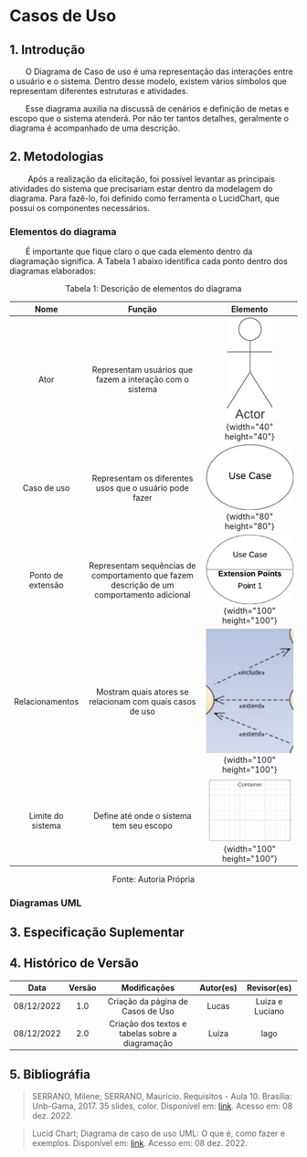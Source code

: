 # Casos de Uso

## 1. Introdução
&emsp;&emsp;O Diagrama de Caso de uso é uma representação das interações entre o usuário e o sistema. Dentro desse modelo, existem vários símbolos que representam diferentes estruturas e atividades.

&emsp;&emsp;Esse diagrama auxilia na discussã de cenários e definição de metas e escopo que o sistema atenderá. Por não ter tantos detalhes, geralmente o diagrama é acompanhado de uma descrição.

## 2. Metodologias
&emsp;&emsp; Após a realização da elicitação, foi possível levantar as principais atividades do sistema que precisariam estar dentro da modelagem do diagrama. Para fazê-lo, foi definido como ferramenta o LucidChart, que possui os componentes necessários.

### Elementos do diagrama
&emsp;&emsp;É importante que fique claro o que cada elemento dentro da diagramação significa. A Tabela 1 abaixo identifica cada ponto dentro dos diagramas elaborados: 

<figcaption align="center">Tabela 1: Descrição de elementos do diagrama</figcaption>

| Nome | Função | Elemento |
| :---: | :----: | :----: |
|Ator| Representam usuários que fazem a interação com o sistema  |  ![atores](../assets/casoUso/ator.png){width="40" height="40"}  |
|Caso de uso | Representam os diferentes usos que o usuário pode fazer|![atores](../assets/casoUso/casoUso.png){width="80" height="80"}  |
|Ponto de extensão| Representam sequências de comportamento que fazem descrição de um comportamento adicional| ![atores](../assets/casoUso/pontoExtensao.png){width="100" height="100"} |
| Relacionamentos| Mostram quais atores se relacionam com quais casos de uso|![associações](../assets/casoUso/relacionamentos.png){width="100" height="100"}  |
|Limite do sistema| Define até onde o sistema tem seu escopo| ![atores](../assets/casoUso/container.png){width="100" height="100"} |

<figcaption align="center">Fonte: Autoria Própria </figcaption>


### Diagramas UML




## 3. Especificação Suplementar

## 4. Histórico de Versão

|    Data    | Versão |                          Modificações                           |    Autor(es)     | Revisor(es) |
| :--------: | :----: | :-------------------------------------------------------------: | :--------------: | :---------: |
| 08/12/2022 |  1.0   |                    Criação da página de Casos de Uso                 | Lucas |   Luiza e Luciano    |
| 08/12/2022 |  2.0   |                    Criação dos textos e tabelas sobre a diagramação                | Luíza |   Iago   |

## 5. Bibliográfia

>SERRANO, Milene; SERRANO, Maurício. Requisitos - Aula 10. Brasília: Unb-Gama, 2017. 35 slides, color. Disponível em: [link](https://aprender3.unb.br/pluginfile.php/2307510/mod_resource/content/1/Requisitos%20-%20Aula%20013a.pdf). Acesso em: 08 dez. 2022.

>Lucid Chart; Diagrama de caso de uso UML: O que é, como fazer e exemplos. Disponível em: [link](https://www.lucidchart.com/pages/pt/diagrama-de-caso-de-uso-uml). Acesso em: 08 dez. 2022.